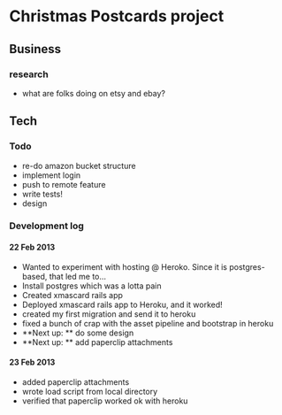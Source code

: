 # Christmas Postcards project

## Business
### research
* what are folks doing on etsy and ebay?


## Tech

### Todo
* re-do amazon bucket structure
* implement login
* push to remote feature
* write tests!
* design

### Development log
#### 22 Feb 2013
* Wanted to experiment with hosting @ Heroko. Since it is postgres-based, that led me to…
* Install postgres which was a lotta pain
* Created xmascard rails app
* Deployed xmascard rails app to Heroku, and it worked!
* created my first migration and send it to heroku
* fixed a bunch of crap with the asset pipeline and bootstrap in heroku
* **Next up: ** do some design
* **Next up: ** add paperclip attachments

#### 23 Feb 2013
* added paperclip attachments
* wrote load script from local directory
* verified that paperclip worked ok with heroku